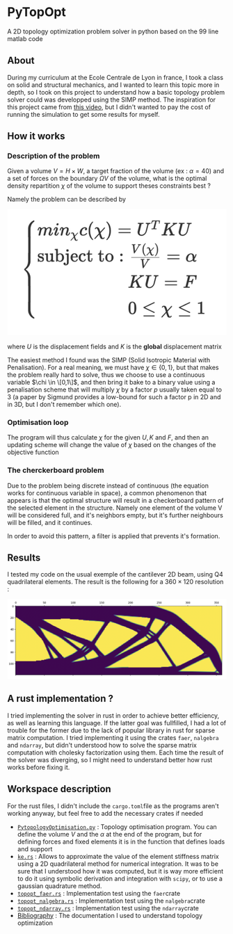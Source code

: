 # PyTopOpt
A 2D topology optimization problem solver in python based on the 99 line matlab code

## About
During my curriculum at the Ecole Centrale de Lyon in france, I took a class on solid and structural mechanics, and I wanted to learn this topic more in depth, so I took on this project to understand how a basic topology problem solver could was developped using the SIMP method. The inspiration for this project came from [this video](https://youtu.be/3smr5CEdksc?si=qrlafq8mZ6PL_7od), but I didn't wanted to pay the cost of running the simulation to get some results for myself.

## How it works
### Description of the problem
Given a volume $V = H\times W$, a target fraction of the volume (ex : $\alpha = 40%$) and a set of forces on the boundary $\Omega V$ of the volume, what is the optimal density repartition $\chi$ of the volume to support theses constraints best ?

Namely the problem can be described by 

<div align="center">
  <img src="assets/problemtosolve.png" alt="Problem to solve">
</div>

where $U$ is the displacement fields and $K$ is the $\textbf{global}$ displacement matrix

The easiest method I found was the SIMP (Solid Isotropic Material with Penalisation). For a real meaning, we must have $\chi \in \{0,1\}$, but that makes the problem really hard to solve, thus we choose to use a continuous variable $\chi \in \[0,1\]$, and then bring it bake to a binary value using a penalisation scheme that will multiply $\chi$ by a factor $p$ usually taken equal to 3 (a paper by Sigmund provides a low-bound for such a factor p in 2D and in 3D, but I don't remember which one).

### Optimisation loop

The program will thus calculate $\chi$ for the given $U, K$ and $F$, and then an updating scheme will change the value of $\chi$ based on the changes of the objective function

### The cherckerboard problem

Due to the problem being discrete instead of continuous (the equation works for continuous variable in space), a common phenomenon that appears is that the optimal structure will result in a checkerboard pattern of the selected element in the structure. Namely one element of the volume V will be considered full, and it's neighbors empty, but it's further neighbours will be filled, and it continues.

In order to avoid this pattern, a filter is applied that prevents it's formation.

## Results
I tested my code on the usual exemple of the cantilever 2D beam, using Q4 quadrilateral elements. The result is the following for a $360\times120$ resolution :

![Cantilever360x120](assets/Cantilever360x120.png)

## A rust implementation ?
I tried implementing the solver in rust in order to achieve better efficiency, as well as learning this language. If the latter goal was fullfilled, I had a lot of trouble for the former due to the lack of popular library in rust for sparse matrix computation. I tried implementing it using the crates `faer`, `nalgebra` and `ndarray`, but didn't understood how to solve the sparse matrix computation with cholesky factorization using them. Each time the result of the solver was diverging, so I might need to understand better how rust works before fixing it.

## Workspace description
For the rust files, I didn't include the `cargo.toml`file as the programs aren't working anyway, but feel free to add the necessary crates if needed
- [`PytopologyOptimisation.py`](Python/PytopologyOpt.py) : Topology optimisation program. You can define the volume $V$ and the $\alpha$ at the end of the program, but for defining forces and fixed elements it is in the function that defines loads and support
- [`ke.rs`](Rust/ke.rs) : Allows to approximate the value of the element stiffness matrix using a 2D quadrilateral method for numerical integration. It was to be sure that I understood how it was computed, but it is way more efficient to do it using symbolic derivation and integration with `scipy`, or to use a gaussian quadrature method.
- [`topopt_faer.rs`](Rust/topopt_faer.rs) : Implementation test using the `faer`crate
- [`topopt_nalgebra.rs`](Rust/topopt_faer.rs) : Implementation test using the `nalgebra`crate
- [`topopt_ndarray.rs`](Rust/topopt_faer.rs) : Implementation test using the `ndarray`crate
- [Bibliography](bibliography) : The documentation I used to understand topology optimization 



